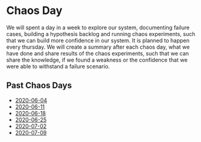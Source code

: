 # Chaos Day

We will spent a day in a week to explore our system, documenting failure cases, building a hypothesis backlog and running chaos experiments, such that we can build more confidence in our system.
It is planned to happen every thursday. We will create a summary after each chaos day, what we have done and share results of the chaos experiments, such that we can share the knowledge, if we found a weakness or the confidence that we were able to withstand a failure scenario.


## Past Chaos Days

 * [2020-06-04](2020-06-04/summary.md)
 * [2020-06-11](2020-06-11/summary.md)
 * [2020-06-18](2020-06-18/summary.md)
 * [2020-06-25](2020-06-25/summary.md)
 * [2020-07-02](2020-07-02/summary.md)
 * [2020-07-09](2020-07-09/summary.md)

